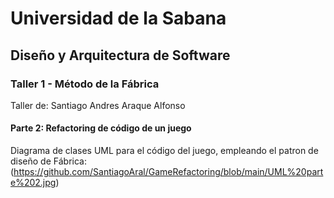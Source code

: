 # Universidad de la Sabana
## Diseño y Arquitectura de Software
### Taller 1 - Método de la Fábrica
Taller de: Santiago Andres Araque Alfonso
#### Parte 2: Refactoring de código de un juego
Diagrama de clases UML para el código del juego, empleando el patron de diseño de Fábrica:
(https://github.com/SantiagoAral/GameRefactoring/blob/main/UML%20parte%202.jpg)
